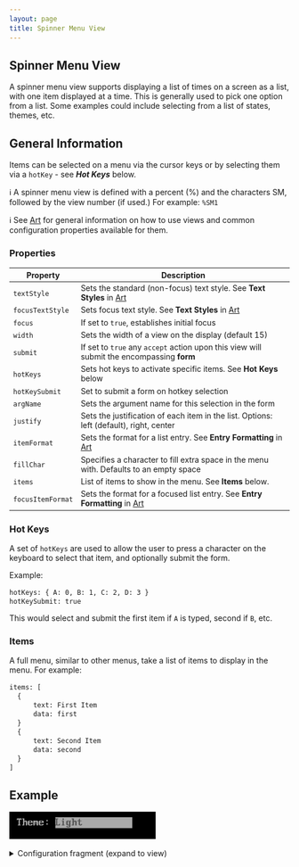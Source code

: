 ```yaml
---
layout: page
title: Spinner Menu View
---
```

## Spinner Menu View
A spinner menu view supports displaying a list of times on a screen as a list, with one item displayed at a time. This is generally used to pick one option from a list. Some examples could include selecting from a list of states, themes, etc.

## General Information

Items can be selected on a menu via the cursor keys or by selecting them via a `hotKey` - see ***Hot Keys*** below.

:information_source: A spinner menu view is defined with a percent (%) and the characters SM, followed by the view number (if used.) For example: `%SM1`

:information_source: See [Art](../general.md) for general information on how to use views and common configuration properties available for them.

### Properties

| Property    | Description  |
|-------------|--------------|
| `textStyle` | Sets the standard (non-focus) text style. See **Text Styles** in [Art](../general.md) |
| `focusTextStyle` | Sets focus text style. See **Text Styles** in [Art](../general.md)|
| `focus` | If set to `true`, establishes initial focus |
| `width` | Sets the width of a view on the display (default 15)|
| `submit` | If set to `true` any `accept` action upon this view will submit the encompassing **form** |
| `hotKeys` | Sets hot keys to activate specific items. See **Hot Keys** below |
| `hotKeySubmit` | Set to submit a form on hotkey selection |
| `argName` | Sets the argument name for this selection in the form |
| `justify` | Sets the justification of each item in the list. Options: left (default), right, center |
| `itemFormat` | Sets the format for a list entry. See **Entry Formatting** in [Art](../general.md) |
| `fillChar` | Specifies a character to fill extra space in the menu with. Defaults to an empty space |
| `items` | List of items to show in the menu. See **Items** below.
| `focusItemFormat` | Sets the format for a focused list entry. See **Entry Formatting** in [Art](../general.md) |


### Hot Keys

A set of `hotKeys` are used to allow the user to press a character on the keyboard to select that item, and optionally submit the form.

Example:

```
hotKeys: { A: 0, B: 1, C: 2, D: 3 }
hotKeySubmit: true
```
This would select and submit the first item if `A` is typed, second if `B`, etc.

### Items

A full menu, similar to other menus, take a list of items to display in the menu. For example:


```
items: [
  {
      text: First Item
      data: first
  }
  {
      text: Second Item
      data: second
  }
]
```

## Example

![Example](../../assets/images/spinner_menu_view_example1.gif "Spinner menu")

<details>
<summary>Configuration fragment (expand to view)</summary>
<div markdown="1">
```
SM1: {
  submit: true
  argName: themeSelect
  items: [
    {
      text: Light
      data: light
    }
    {
      text: Dark
      data: dark
    }
    {
      text: Rainbow
      data: rainbow
    }
    {
      text: Gruvbox
      data: gruvbox
    }
  ]
}

```
</div>
</details>
